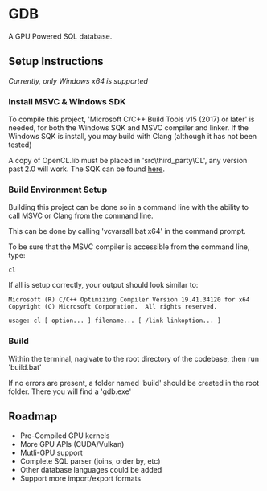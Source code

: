 # GDB

A GPU Powered SQL database.

## Setup Instructions
*Currently, only Windows x64 is supported*

### Install MSVC & Windows SDK

To compile this project, 'Microsoft C/C++ Build Tools v15 (2017) or later' is needed, for both the Windows SQK and MSVC compiler and linker.
If the Windows SQK is install, you may build with Clang (although it has not been tested)

A copy of OpenCL.lib must be placed in 'src\third_party\CL', any version past 2.0 will work. The SQK can be found [here](https://github.com/KhronosGroup/OpenCL-SDK). 
                                                                                                                        
### Build Environment Setup

Building this project can be done so in a command line with the ability to call MSVC or Clang from the command line.

This can be done by calling 'vcvarsall.bat x64' in the command prompt.

To be sure that the MSVC compiler is accessible from the command line, type:
```
cl
```

If all is setup correctly, your output should look similar to:
```
Microsoft (R) C/C++ Optimizing Compiler Version 19.41.34120 for x64
Copyright (C) Microsoft Corporation.  All rights reserved.

usage: cl [ option... ] filename... [ /link linkoption... ]
```

### Build

Within the terminal, nagivate to the root directory of the codebase, then run 'build.bat'

If no errors are present, a folder named 'build' should be created in the root folder. There you will find a 'gdb.exe'
 
## Roadmap
- Pre-Compiled GPU kernels
- More GPU APIs (CUDA/Vulkan)
- Mutli-GPU support
- Complete SQL parser (joins, order by, etc)
- Other database languages could be added
- Support more import/export formats